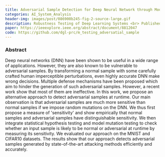 ```yaml
---
title: Adversarial Sample Detection for Deep Neural Network through Model Mutation Testing
categories: AI_System_Analysis
header-img: images/post/086900b245-fig-2-source-large.gif
description: Robustness Testing of Deep Learning Systems <br> Published in ICSE 2019
paper: https://ieeexplore.ieee.org/abstract/document/8812047
code: https://github.com/dgl-prc/m_testing_adversatial_sample
---
```


### Abstract
Deep neural networks (DNN) have been shown to be useful in a wide range of applications. However, they are also known to be vulnerable to adversarial samples. By transforming a normal sample with some carefully crafted human imperceptible perturbations, even highly accurate DNN make wrong decisions. Multiple defense mechanisms have been proposed which aim to hinder the generation of such adversarial samples. However, a recent work show that most of them are ineffective. In this work, we propose an alternative approach to detect adversarial samples at runtime. Our main observation is that adversarial samples are much more sensitive than normal samples if we impose random mutations on the DNN. We thus first propose a measure of 'sensitivity' and show empirically that normal samples and adversarial samples have distinguishable sensitivity. We then integrate statistical hypothesis testing and model mutation testing to check whether an input sample is likely to be normal or adversarial at runtime by measuring its sensitivity. We evaluated our approach on the MNIST and CIFAR10 datasets. The results show that our approach detects adversarial samples generated by state-of-the-art attacking methods efficiently and accurately.